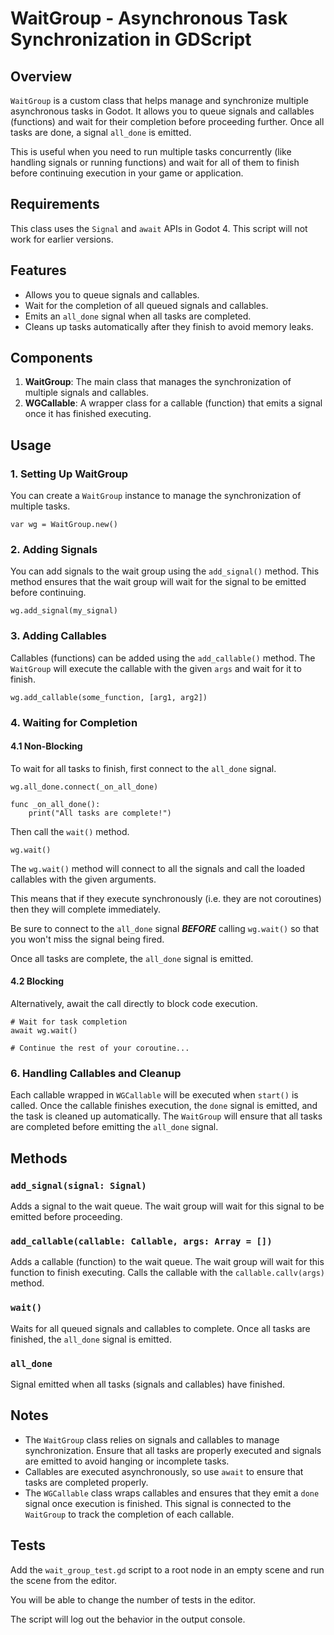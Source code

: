 # WaitGroup - Asynchronous Task Synchronization in GDScript

## Overview
`WaitGroup` is a custom class that helps manage and synchronize multiple asynchronous tasks in Godot. It allows you to queue signals and callables (functions) and wait for their completion before proceeding further. Once all tasks are done, a signal `all_done` is emitted.

This is useful when you need to run multiple tasks concurrently (like handling signals or running functions) and wait for all of them to finish before continuing execution in your game or application.

## Requirements
This class uses the `Signal` and `await` APIs in Godot 4. This script will not work for earlier versions.

## Features
- Allows you to queue signals and callables.
- Wait for the completion of all queued signals and callables.
- Emits an `all_done` signal when all tasks are completed.
- Cleans up tasks automatically after they finish to avoid memory leaks.

## Components
1. **WaitGroup**: The main class that manages the synchronization of multiple signals and callables.
2. **WGCallable**: A wrapper class for a callable (function) that emits a signal once it has finished executing.

## Usage

### 1. **Setting Up WaitGroup**

You can create a `WaitGroup` instance to manage the synchronization of multiple tasks.

```gdscript
var wg = WaitGroup.new()
```

### 2. **Adding Signals**
You can add signals to the wait group using the `add_signal()` method. This method ensures that the wait group will wait for the signal to be emitted before continuing.

```gdscript
wg.add_signal(my_signal)
```

### 3. **Adding Callables**
Callables (functions) can be added using the `add_callable()` method. The `WaitGroup` will execute the callable with the given `args` and wait for it to finish.

```gdscript
wg.add_callable(some_function, [arg1, arg2])
```

### 4. **Waiting for Completion**
#### 4.1 Non-Blocking

To wait for all tasks to finish, first connect to the `all_done` signal.

```gdscript
wg.all_done.connect(_on_all_done)

func _on_all_done():
    print("All tasks are complete!")
```

Then call the `wait()` method. 

```gdscript
wg.wait()
```

The `wg.wait()` method will connect to all the signals and call the loaded callables with the given arguments.

This means that if they execute synchronously (i.e. they are not coroutines) then they will complete immediately.

Be sure to connect to the `all_done` signal ***BEFORE*** calling `wg.wait()` so that you won't miss the signal being fired.

Once all tasks are complete, the `all_done` signal is emitted.


#### 4.2 Blocking

Alternatively, await the call directly to block code execution.
```gdscript
# Wait for task completion
await wg.wait()

# Continue the rest of your coroutine...
```

### 6. **Handling Callables and Cleanup**
Each callable wrapped in `WGCallable` will be executed when `start()` is called. Once the callable finishes execution, the `done` signal is emitted, and the task is cleaned up automatically. The `WaitGroup` will ensure that all tasks are completed before emitting the `all_done` signal.

## Methods

### `add_signal(signal: Signal)`
Adds a signal to the wait queue. The wait group will wait for this signal to be emitted before proceeding.

### `add_callable(callable: Callable, args: Array = [])`
Adds a callable (function) to the wait queue. The wait group will wait for this function to finish executing. Calls the callable with the `callable.callv(args)` method.

### `wait()`
Waits for all queued signals and callables to complete. Once all tasks are finished, the `all_done` signal is emitted.

### `all_done`
Signal emitted when all tasks (signals and callables) have finished.

## Notes
- The `WaitGroup` class relies on signals and callables to manage synchronization. Ensure that all tasks are properly executed and signals are emitted to avoid hanging or incomplete tasks.
- Callables are executed asynchronously, so use `await` to ensure that tasks are completed properly.
- The `WGCallable` class wraps callables and ensures that they emit a `done` signal once execution is finished. This signal is connected to the `WaitGroup` to track the completion of each callable.

## Tests
Add the `wait_group_test.gd` script to a root node in an empty scene and run the scene from the editor. 

You will be able to change the number of tests in the editor.

The script will log out the behavior in the output console.
